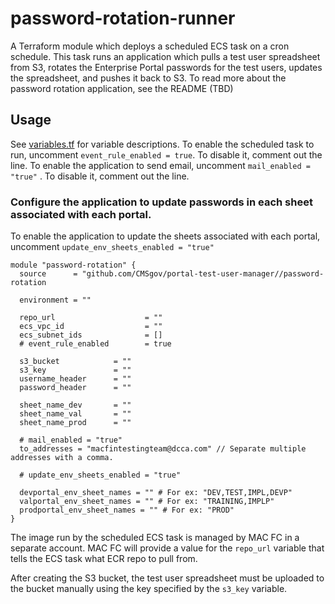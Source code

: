 # password-rotation-runner

A Terraform module which deploys a scheduled ECS task on a cron schedule.  This task runs an application which pulls a test user spreadsheet from S3, rotates the Enterprise Portal passwords for the test users, updates the spreadsheet, and pushes it back to S3. To read more about the password rotation application, see the README (TBD)

## Usage
See [variables.tf](variables.tf) for variable descriptions.
To enable the scheduled task to run, uncomment `event_rule_enabled = true`. To disable it, comment out the line.
To enable the application to send email, uncomment `mail_enabled = "true"` . To disable it, comment out the line.

### Configure the application to update passwords in each sheet associated with each portal.

To enable the application to update the sheets associated with each portal, uncomment `update_env_sheets_enabled = "true"`
```
module "password-rotation" {
  source      = "github.com/CMSgov/portal-test-user-manager//password-rotation
  
  environment = ""

  repo_url                    = "" 
  ecs_vpc_id                  = "" 
  ecs_subnet_ids              = []
  # event_rule_enabled        = true

  s3_bucket            = ""
  s3_key               = ""
  username_header      = ""
  password_header      = ""

  sheet_name_dev       = ""
  sheet_name_val       = ""
  sheet_name_prod      = ""

  # mail_enabled = "true"
  to_addresses = "macfintestingteam@dcca.com" // Separate multiple addresses with a comma.

  # update_env_sheets_enabled = "true"

  devportal_env_sheet_names = "" # For ex: "DEV,TEST,IMPL,DEVP"
  valportal_env_sheet_names = "" # For ex: "TRAINING,IMPLP"
  prodportal_env_sheet_names = "" # For ex: "PROD"
}
```

The image run by the scheduled ECS task is managed by MAC FC in a separate account.  MAC FC will provide a value for the `repo_url` variable that tells the ECS task what ECR repo to pull from. 

After creating the S3 bucket, the test user spreadsheet must be uploaded to the bucket manually using the key specified by the `s3_key` variable.